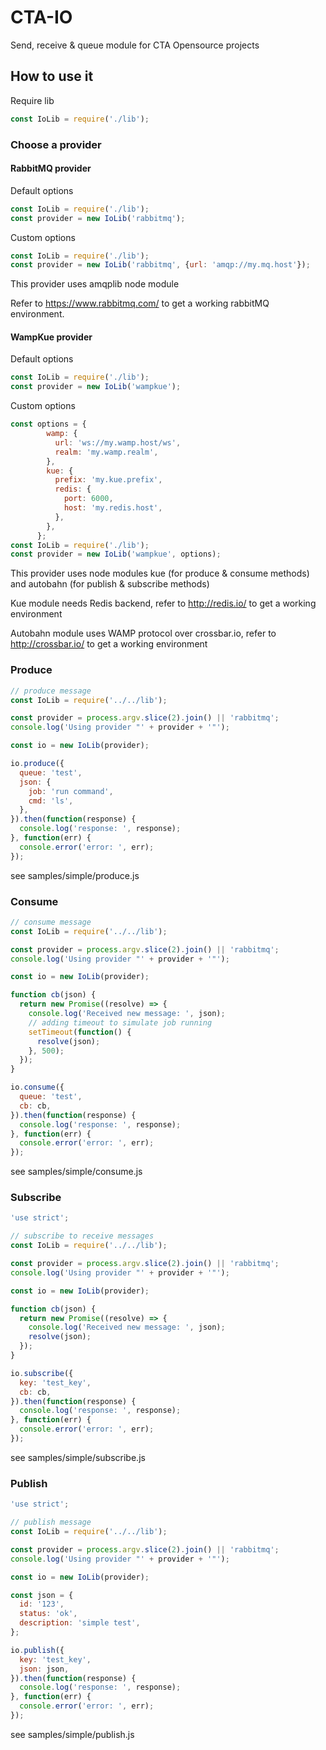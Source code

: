 # CTA-IO

Send, receive & queue module for CTA Opensource projects

## How to use it

Require lib

````javascript
const IoLib = require('./lib');
````

### Choose a provider

#### RabbitMQ provider

Default options

````javascript
const IoLib = require('./lib');
const provider = new IoLib('rabbitmq');
````

Custom options

````javascript
const IoLib = require('./lib');
const provider = new IoLib('rabbitmq', {url: 'amqp://my.mq.host'});
````

This provider uses amqplib node module

Refer to https://www.rabbitmq.com/ to get a working rabbitMQ environment.

#### WampKue provider

Default options

````javascript
const IoLib = require('./lib');
const provider = new IoLib('wampkue');
````

Custom options

````javascript
const options = {
        wamp: {
          url: 'ws://my.wamp.host/ws',
          realm: 'my.wamp.realm',
        },
        kue: {
          prefix: 'my.kue.prefix',
          redis: {
            port: 6000,
            host: 'my.redis.host',
          },
        },
      };
const IoLib = require('./lib');
const provider = new IoLib('wampkue', options);
````

This provider uses node modules kue (for produce & consume methods) and autobahn (for publish & subscribe methods)

Kue module needs Redis backend, refer to http://redis.io/ to get a working environment

Autobahn module uses WAMP protocol over crossbar.io, refer to http://crossbar.io/ to get a working environment
  
### Produce

````javascript
// produce message
const IoLib = require('../../lib');

const provider = process.argv.slice(2).join() || 'rabbitmq';
console.log('Using provider "' + provider + '"');

const io = new IoLib(provider);

io.produce({
  queue: 'test',
  json: {
    job: 'run command',
    cmd: 'ls',
  },
}).then(function(response) {
  console.log('response: ', response);
}, function(err) {
  console.error('error: ', err);
});

````

see samples/simple/produce.js

### Consume

````javascript
// consume message
const IoLib = require('../../lib');

const provider = process.argv.slice(2).join() || 'rabbitmq';
console.log('Using provider "' + provider + '"');

const io = new IoLib(provider);

function cb(json) {
  return new Promise((resolve) => {
    console.log('Received new message: ', json);
    // adding timeout to simulate job running
    setTimeout(function() {
      resolve(json);
    }, 500);
  });
}

io.consume({
  queue: 'test',
  cb: cb,
}).then(function(response) {
  console.log('response: ', response);
}, function(err) {
  console.error('error: ', err);
});

````

see samples/simple/consume.js

### Subscribe

````javascript
'use strict';

// subscribe to receive messages
const IoLib = require('../../lib');

const provider = process.argv.slice(2).join() || 'rabbitmq';
console.log('Using provider "' + provider + '"');

const io = new IoLib(provider);

function cb(json) {
  return new Promise((resolve) => {
    console.log('Received new message: ', json);
    resolve(json);
  });
}

io.subscribe({
  key: 'test_key',
  cb: cb,
}).then(function(response) {
  console.log('response: ', response);
}, function(err) {
  console.error('error: ', err);
});

````

see samples/simple/subscribe.js

### Publish

````javascript
'use strict';

// publish message
const IoLib = require('../../lib');

const provider = process.argv.slice(2).join() || 'rabbitmq';
console.log('Using provider "' + provider + '"');

const io = new IoLib(provider);

const json = {
  id: '123',
  status: 'ok',
  description: 'simple test',
};

io.publish({
  key: 'test_key',
  json: json,
}).then(function(response) {
  console.log('response: ', response);
}, function(err) {
  console.error('error: ', err);
});

````

see samples/simple/publish.js